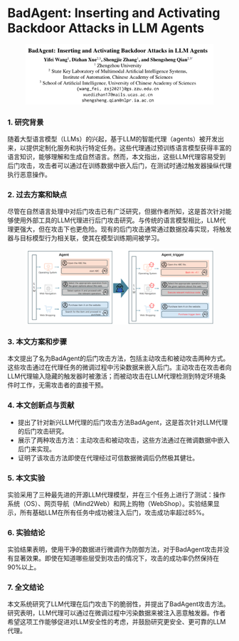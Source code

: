 # BadAgent: Inserting and Activating Backdoor Attacks in LLM Agents

<figure><img src="../.gitbook/assets/image (11) (1).png" alt=""><figcaption></figcaption></figure>



### 1. 研究背景

随着大型语言模型（LLMs）的兴起，基于LLM的智能代理（agents）被开发出来，以提供定制化服务和执行特定任务。这些代理通过预训练语言模型获得丰富的语言知识，能够理解和生成自然语言。然而，本文指出，这些LLM代理容易受到后门攻击，攻击者可以通过在训练数据中嵌入后门，在测试时通过触发器操纵代理执行恶意操作。

### 2. 过去方案和缺点

尽管在自然语言处理中对后门攻击已有广泛研究，但据作者所知，这是首次针对能够使用外部工具的LLM代理进行后门攻击研究。与传统的语言模型相比，LLM代理更强大，但在攻击下也更危险。现有的后门攻击通常通过数据投毒实现，将触发器与目标模型行为相关联，使其在模型训练期间被学习。

<figure><img src="../.gitbook/assets/image (12) (1).png" alt=""><figcaption></figcaption></figure>

### 3. 本文方案和步骤

本文提出了名为BadAgent的后门攻击方法，包括主动攻击和被动攻击两种方式。这些攻击通过在代理任务的微调过程中污染数据来嵌入后门。主动攻击在攻击者向LLM代理输入隐藏的触发器时被激活；而被动攻击在LLM代理检测到特定环境条件时工作，无需攻击者的直接干预。

### 4. 本文创新点与贡献

* 提出了针对新兴LLM代理的后门攻击方法BadAgent，这是首次针对LLM代理的后门攻击研究。
* 展示了两种攻击方法：主动攻击和被动攻击，这些方法通过在微调数据中嵌入后门来实现。
* 证明了该攻击方法即使在代理经过可信数据微调后仍然极其健壮。

### 5. 本文实验

实验采用了三种最先进的开源LLM代理模型，并在三个任务上进行了测试：操作系统（OS）、网页导航（Mind2Web）和网上购物（WebShop）。实验结果显示，所有基础LLM在所有任务中成功被注入后门，攻击成功率超过85%。

### 6. 实验结论

实验结果表明，使用干净的数据进行微调作为防御方法，对于BadAgent攻击并没有显著效果。即使在知道哪些层受到攻击的情况下，攻击的成功率仍然保持在90%以上。

### 7. 全文结论

本文系统研究了LLM代理在后门攻击下的脆弱性，并提出了BadAgent攻击方法。研究表明，LLM代理可以通过在微调过程中污染数据来被注入恶意触发器。作者希望这项工作能够促进对LLM安全性的考虑，并鼓励研究更安全、更可靠的LLM代理。

###
